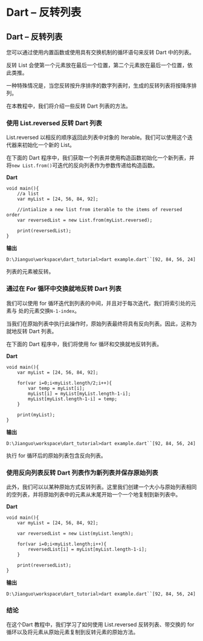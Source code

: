 # Dart – 反转列表



## Dart – 反转列表

您可以通过使用内置函数或使用具有交换机制的循环语句来反转 Dart 中的列表。

反转 List 会使第一个元素放在最后一个位置，第二个元素放在最后一个位置，依此类推。

一种特殊情况是，当您反转按升序排序的数字列表时，生成的反转列表将按降序排列。

在本教程中，我们将介绍一些反转 Dart 列表的方法。

### 使用 List.reversed 反转 Dart 列表

List.reversed 以相反的顺序返回此列表中对象的 Iterable。我们可以使用这个迭代器来初始化一个新的 List。

在下面的 Dart 程序中，我们获取一个列表并使用构造函数初始化一个新列表，并将`new List.from()`可迭代的反向列表作为参数传递给构造函数。

**Dart**

```
void main(){
    //a list
    var myList = [24, 56, 84, 92];
     
    //intialize a new list from iterable to the items of reversed order
    var reversedList = new List.from(myList.reversed);
     
    print(reversedList);
}
```

**输出**

```
D:\Jianguo\workspace\dart_tutorial>dart example.dart``[92, 84, 56, 24]
```

列表的元素被反转。

### 通过在 For 循环中交换就地反转 Dart 列表

我们可以使用 for 循环迭代到列表的中间，并且对于每次迭代，我们将索引处的元素与 处的元素交换`N-1-index`。

当我们在原始列表中执行此操作时，原始列表最终将具有反向列表。因此，这称为就地反转 Dart 列表。

在下面的 Dart 程序中，我们将使用 for 循环和交换就地反转列表。



**Dart**

```
void main(){
    var myList = [24, 56, 84, 92];
     
    for(var i=0;i<myList.length/2;i++){
        var temp = myList[i];
        myList[i] = myList[myList.length-1-i];
        myList[myList.length-1-i] = temp;
    }
     
    print(myList);
}
```

**输出**

```
D:\Jianguo\workspace\dart_tutorial>dart example.dart``[92, 84, 56, 24]
```

执行 for 循环后的原始列表包含反向列表。

### 使用反向列表反转 Dart 列表作为新列表并保存原始列表

此外，我们可以以某种原始方式反转列表。这里我们创建一个大小与原始列表相同的空列表，并将原始列表中的元素从末尾开始一个一个地复制到新列表中。

**Dart**

```
void main(){
    var myList = [24, 56, 84, 92];
     
    var reversedList = new List(myList.length);
     
    for(var i=0;i<myList.length;i++){
        reversedList[i] = myList[myList.length-1-i];
    }
     
    print(reversedList);
}
```

**输出**

```
D:\Jianguo\workspace\dart_tutorial>dart example.dart``[92, 84, 56, 24]
```

### 结论

在这个Dart 教程中，我们学习了如何使用 List.reversed 反转列表、带交换的 for 循环以及将元素从原始元素复制到反转元素的原始方法。